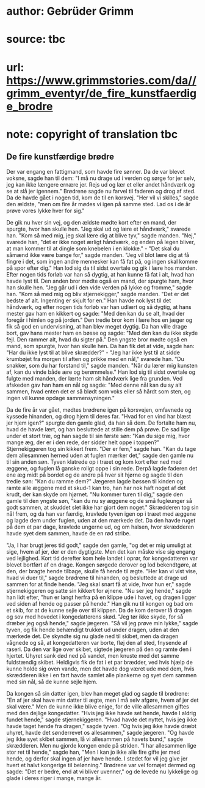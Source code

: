 # author: Gebrüder Grimm
# source: tbc
# url: https://www.grimmstories.com/da//grimm_eventyr/de_fire_kunstfaerdige_brodre
# note: copyright of translation tbc

## De fire kunstfærdige brødre 

Der var engang en fattigmand, som havde fire sønner. Da de var blevet
voksne, sagde han til dem: "I må nu drage ud i verden og sørge for jer
selv, jeg kan ikke længere ernære jer. Rejs ud og lær et eller andet
håndværk og se at slå jer igennem." Brødrene sagde nu farvel til
faderen og drog af sted. Da de havde gået i nogen tid, kom de til en
korsvej. "Her vil vi skilles," sagde den ældste, "men om fire år
mødes vi igen på samme sted. Lad os i de år prøve vores lykke hver for
sig."

De gik nu hver sin vej, og den ældste mødte kort efter en mand, der
spurgte, hvor han skulle hen. "Jeg skal ud og lære et håndværk,"
svarede han. "Kom så med mig, jeg skal lære dig at blive tyv," sagde
manden. "Nej," svarede han, "det er ikke noget ærligt håndværk, og
enden på legen bliver, at man kommer til at dingle som knebelen i en
klokke." - "Det skal du såmænd ikke være bange for," sagde manden.
"Jeg vil blot lære dig at få fingre i det, som ingen andre mennesker
kan få fat på, og ingen skal komme på spor efter dig." Han lod sig da
til sidst overtale og gik i lære hos manden. Efter nogen tids forløb var
han så dygtig, at han kunne få fat i alt, hvad han havde lyst til. Den
anden bror mødte også en mand, der spurgte ham, hvor han skulle hen.
"Jeg går ud i den vide verden på lykke og fromme," sagde han. "Kom så
med mig og bliv stjernekigger," sagde manden. "Det er det bedste af
alt. Ingenting er skjult for en." Han havde nok lyst til det håndværk,
og efter nogen tids forløb var han udlært og så dygtig, at hans mester
gav ham en kikkert og sagde: "Med den kan du se alt, hvad der foregår i
himlen og på jorden." Den tredie bror kom i lære hos en jæger og fik så
god en undervisning, at han blev meget dygtig. Da han ville drage bort,
gav hans mester ham en bøsse og sagde: "Med den kan du ikke skyde fejl.
Den rammer alt, hvad du sigter på." Den yngste bror mødte også en mand,
som spurgte, hvor han skulle hen. Da han fik det at vide, sagde han:
"Har du ikke lyst til at blive skrædder?" - "Jeg har ikke lyst til at
sidde krumbøjet fra morgen til aften og prikke med en nål," svarede
han. "Du snakker, som du har forstand til," sagde manden. "Når du
lærer mig kunsten af, kan du vinde både ære og berømmelse." Han lod sig
til sidst overtale og fulgte med manden, der lærte ham sit håndværk lige
fra grunden. Ved afskeden gav han ham en nål og sagde: "Med denne nål
kan du sy alt sammen, hvad enten det er så blødt som voks eller så hårdt
som sten, og ingen vil kunne opdage sammensyningen."

Da de fire år var gået, mødtes brødrene igen på korsvejen, omfavnede og
kyssede hinanden, og drog hjem til deres far. "Hvad for en vind har
blæst jer hjem igen?" spurgte den gamle glad, da han så dem. De
fortalte ham nu, hvad de havde lært, og han besluttede at stille dem på
prøve. De sad lige under et stort træ, og han sagde til sin første søn:
"Kan du sige mig, hvor mange æg, der er i den rede, der sidder helt
oppe i toppen?" Stjernekiggeren tog sin kikkert frem. "Der er fem,"
sagde han. "Kan du tage dem allesammen herned uden at fuglen mærker
det," sagde den gamle nu til sin anden søn. Tyven klatrede op i træet
og kom kort efter ned med æggene, og fuglen lå ganske roligt oppe i sin
rede. Derpå lagde faderen det ene æg midt på bordet og de andre på hver
sit hjørne og sagde til den tredie søn: "Kan du ramme dem?" Jægeren
lagde bøssen til kinden og ramte alle æggene med et skud-1 kan tro, han
har nok haft noget af det krudt, der kan skyde om hjørnet. "Nu kommer
turen til dig," sagde den gamle til den yngste søn, "kan du nu sy
æggene og de små fugleunger så godt sammen, at skuddet slet ikke har
gjort dem noget." Skrædderen tog sin nål frem, og da han var færdig,
kravlede tyven igen op i træet med æggene og lagde dem under fuglen,
uden at den mærkede det. Da den havde ruget på dem et par dage, kravlede
ungerne ud, og om halsen, hvor skrædderen havde syet dem sammen, havde
de en rød stribe.

"Ja, I har brugt jeres tid godt," sagde den gamle, "og det er mig
umuligt at sige, hvem af jer, der er den dygtigste. Men det kan måske
vise sig engang ved lejlighed. Kort tid derefter kom hele landet i
oprør, for kongedatteren var blevet bortført af en drage. Kongen sørgede
derover og lod bekendtgøre, at den, der bragte hende tilbage, skulle få
hende til ægte. "Her kan vi vist vise, hvad vi duer til," sagde
brødrene til hinanden, og besluttede at drage ud sammen for at finde
hende. "Jeg skal snart få at vide, hvor hun er," sagde stjernekiggeren
og satte sin kikkert for øjnene. "Nu ser jeg hende," sagde han lidt
efter, "hun er langt herfra på en klippe ude i havet, og dragen ligger
ved siden af hende og passer på hende." Han gik nu til kongen og bad om
et skib, for at de kunne sejle over til klippen. Da de kom derover lå
dragen og sov med hovedet i kongedatterens skød. "Jeg tør ikke skyde,
for så dræber jeg også hende," sagde jægeren. "Så vil jeg prøve min
lykke," sagde tyven, og fik hende behændigt trukket ud under dragen,
uden at den mærkede det. De skyndte sig nu glade ned til skibet, men da
dragen vågnede og så, at kongedatteren var borte, fløj den af sted,
fnysende af raseri. Da den var lige over skibet, sigtede jægeren på den
og ramte den i hjertet. Uhyret sank død ned på vandet, men knuste med
det samme fuldstændig skibet. Heldigvis fik de fat i et par brædder, ved
hvis hjælp de kunne holde sig oven vande, men det havde dog været ude
med dem, hvis skrædderen ikke i en fart havde samlet alle plankerne og
syet dem sammen med sin nål, så de kunne sejle hjem.

Da kongen så sin datter igen, blev han meget glad og sagde til brødrene:
"En af jer skal have min datter til ægte, men I må selv afgøre, hvem af
jer det skal være." Men de kunne ikke blive enige, for de ville
allesammen giftes med den dejlige kongedatter. "Hvis jeg ikke havde set
hende, havde I aldrig fundet hende," sagde stjernekiggeren. "Hvad
havde det nyttet, hvis jeg ikke havde taget hende fra dragen," sagde
tyven. "Og hvis jeg ikke havde dræbt uhyret, havde det sønderrevet os
allesammen," sagde jægeren. "Og havde jeg ikke syet skibet sammen, lå
vi allesammen på havets bund," sagde skrædderen. Men nu gjorde kongen
ende på striden. "I har allesammen lige stor ret til hende," sagde
han, "Men I kan jo ikke alle fire gifte jer med hende, og derfor skal
ingen af jer have hende. I stedet for vil jeg give jer hvert et halvt
kongerige til belønning." Brødrene var vel fornøjet dermed og sagde:
"Det er bedre, end at vi bliver uvenner," og de levede nu lykkelige og
glade i deres riger i mange, mange år.
